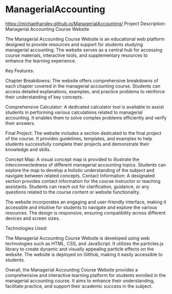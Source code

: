 # ManagerialAccounting
https://michaelhandev.github.io/ManagerialAccounting/
Project Description: Managerial Accounting Course Website

The Managerial Accounting Course Website is an educational web platform designed to provide resources and support for students studying managerial accounting. 
The website serves as a central hub for accessing course materials, interactive tools, and supplementary resources to enhance the learning experience.

Key Features:

Chapter Breakdowns: The website offers comprehensive breakdowns of each chapter covered in the managerial accounting course. 
Students can access detailed explanations, examples, and practice problems to reinforce their understanding of key concepts.

Comprehensive Calculator: A dedicated calculator tool is available to assist students in performing various calculations related to managerial accounting. 
It enables them to solve complex problems efficiently and verify their answers.

Final Project: The website includes a section dedicated to the final project of the course. 
It provides guidelines, templates, and examples to help students successfully complete their projects and demonstrate their knowledge and skills.

Concept Map: A visual concept map is provided to illustrate the interconnectedness of different managerial accounting topics. 
Students can explore the map to develop a holistic understanding of the subject and navigate between related concepts.
Contact Information: A designated section provides contact information for the course instructor or teaching assistants. 
Students can reach out for clarification, guidance, or any questions related to the course content or website functionality.

The website incorporates an engaging and user-friendly interface, making it accessible and intuitive for students to navigate and explore the various resources. 
The design is responsive, ensuring compatibility across different devices and screen sizes.

Technologies Used:

The Managerial Accounting Course Website is developed using web technologies such as HTML, CSS, and JavaScript. 
It utilizes the particles.js library to create dynamic and visually appealing particle effects on the website. The website is deployed on GitHub, making it easily accessible to students.

Overall, the Managerial Accounting Course Website provides a comprehensive and interactive learning platform for students enrolled in the managerial accounting course. 
It aims to enhance their understanding, facilitate practice, and support their academic success in the subject.
